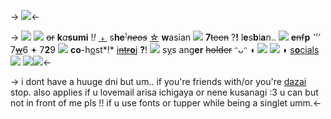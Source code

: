 -> ![](https://pixelbank.neocities.org/text/dea0a4da.gif)<-

-> ![](https://media.discordapp.net/attachments/1033353306506010655/1049698608645165166/IMG_0451.gif)
![](https://pixelbank.neocities.org/decome/swirlys/f4024e62.gif) ~~or~~ **k**_a_**sumi** !*!* [﹢](https://rentry.co/kasunouns) s**he**ꜝ~~*neos*~~ [☆](https://rentry.co/kasunouns)
**w**asian ![](https://pixelbank.neocities.org/decome/emoticons/e1731373.gif) **7**~~teen~~ ?**!** l**e**s**b**i**a**n.. ![](https://pixelbank.neocities.org/decome/insects/33286059.gif)
**e**~~nf~~**p** ⺌ 7~~[w]()~~6 𖥔 7**2**9 ![](https://pixelbank.neocities.org/decome/bears/82b3cfa8.gif) **co**-h[o](https://rentry.co/carnival-happy)st*!*
[i~~ntr~~**o**j](https://rentry.co/hanasources) **?**! ![](https://pixelbank.neocities.org/decome/sea%20animals/f1834292.gif) s[y](https://rentry.co/shiftedspacespectrum)s ang**er** ~~holder~~ ᵔᴗᵔ
◖ [![](https://64.media.tumblr.com/46d52a854fdcac794ad247243af2581a/12c213fb3658626c-5c/s75x75_c1/a1ef94344cef9fdedc6d97c6690c8d57e09a9e4d.gif)](https://rentry.co/shiftedhana) [![](https://pixelbank.neocities.org/decome/dogs/f1250765.gif)](https://rentry.co/kasuyoko) ◗ [s**o**cials](https://rentry.co/shiftedsocials) ![](https://pixelbank.neocities.org/text/new1.gif)
![](https://media.discordapp.net/attachments/1012559729106624563/1049705518287048734/IMG_0452.gif)![](https://media.discordapp.net/attachments/1012559729106624563/1049705518287048734/IMG_0452.gif)<-

-> i dont have a huuge dni but um..
if you're friends with/or you're [dazai](https://rentry.co/dazai-is-over)
stop. also applies if u lovemail arisa
ichigaya or nene kusanagi :3 u can
but not in front of me pls !! if u use
fonts or tupper while being a singlet
umm.<-